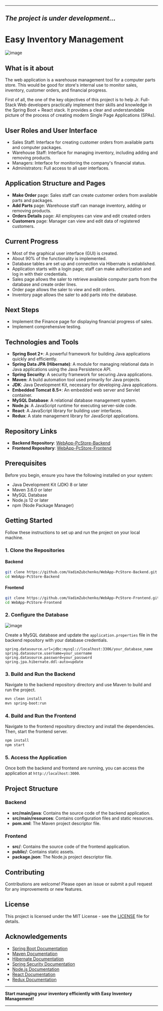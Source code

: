 
---
*The project is under development...*
---

# Easy Inventory Management

![image](https://github.com/VadimZubchenko/WebApp-PcStore-Backend/assets/36922064/8ac9ffbe-dfb3-4fac-9448-ab67142491e7)


## What is it about

The web application is a warehouse management tool for a computer parts store. This would be good for store's internal use to monitor sales, inventory, customer orders, and financial progress.

First of all, the one of the key objectives of this project is to help Jr. Full-Stack Web developers practically implement their skills and knowledge in the Spring Boot + React stack. It provides a clear and understandable picture of the process of creating modern Single Page Applications (SPAs).

## User Roles and User Interface

* Sales Staff: Interface for creating customer orders from available parts and computer packages.
* Warehouse Staff: Interface for managing inventory, including adding and removing products.
* Managers: Interface for monitoring the company's financial status.
* Administrators: Full access to all user interfaces.

## Application Structure and Pages

* __Make Order__ page: Sales staff can create customer orders from available parts and packages.
* __Add Parts__ page: Warehouse staff can manage inventory, adding or removing products.
* __Orders Details__ page: All employees can view and edit created orders
* __Customers__ page: Manager can view and edit data of registered customers.


## Current Progress

* Most of the graphical user interface (GUI) is created.
* About 90% of the functionality is implemented.
* Database tables are set up and connection via Hibernate is established.
* Application starts with a login page; staff can make authorization and log in with their credentials.
* Sales page allows the saler to retrieve available computer parts from the database and create order lines.
* Order page allows the saler to view and edit orders.
* Inventory page allows the saler to add parts into the database.

## Next Steps

* Implement the Finance page for displaying financial progress of sales.
* Implement comprehensive testing.

## Technologies and Tools

- **Spring Boot 2+**: A powerful framework for building Java applications quickly and efficiently.
- **Spring Data JPA (Hibernate)**: A module for managing relational data in Java applications using the Java Persistence API.
- **Spring Security**: A security framework for securing Java applications.
- **Maven**: A build automation tool used primarily for Java projects.
- **JDK**: Java Development Kit, necessary for developing Java applications.
- **Embedded Tomcat 8.5+**: An embedded web server and Servlet container.
- **MySQL Database**: A relational database management system.
- **Node.js**: A JavaScript runtime for executing server-side code.
- **React**: A JavaScript library for building user interfaces.
- **Redux**: A state management library for JavaScript applications.

## Repository Links

- **Backend Repository**: [WebApp-PcStore-Backend](https://github.com/VadimZubchenko/WebApp-PcStore-Backend.git)
- **Frontend Repository**: [WebApp-PcStore-Frontend](https://github.com/VadimZubchenko/WebApp-PcStore-Frontend.git)

## Prerequisites

Before you begin, ensure you have the following installed on your system:

- Java Development Kit (JDK) 8 or later
- Maven 3.6.0 or later
- MySQL Database
- Node.js 12 or later
- npm (Node Package Manager)

## Getting Started

Follow these instructions to set up and run the project on your local machine.

### 1. Clone the Repositories

#### Backend

```sh
git clone https://github.com/VadimZubchenko/WebApp-PcStore-Backend.git
cd WebApp-PcStore-Backend
```

#### Frontend

```sh
git clone https://github.com/VadimZubchenko/WebApp-PcStore-Frontend.git
cd WebApp-PcStore-Frontend
```

### 2. Configure the Database

![image](https://github.com/VadimZubchenko/WebApp-PcStore-Backend/assets/36922064/6178bdc9-72e1-48c7-8e22-289b9f470ce1)


Create a MySQL database and update the `application.properties` file in the backend repository with your database credentials.

```properties
spring.datasource.url=jdbc:mysql://localhost:3306/your_database_name
spring.datasource.username=your_username
spring.datasource.password=your_password
spring.jpa.hibernate.ddl-auto=update
```

### 3. Build and Run the Backend

Navigate to the backend repository directory and use Maven to build and run the project.

```sh
mvn clean install
mvn spring-boot:run
```

### 4. Build and Run the Frontend

Navigate to the frontend repository directory and install the dependencies. Then, start the frontend server.

```sh
npm install
npm start
```

### 5. Access the Application

Once both the backend and frontend are running, you can access the application at `http://localhost:3000`.

## Project Structure

### Backend

- **src/main/java**: Contains the source code of the backend application.
- **src/main/resources**: Contains configuration files and static resources.
- **pom.xml**: The Maven project descriptor file.

### Frontend

- **src/**: Contains the source code of the frontend application.
- **public/**: Contains static assets.
- **package.json**: The Node.js project descriptor file.

## Contributing

Contributions are welcome! Please open an issue or submit a pull request for any improvements or new features.

## License

This project is licensed under the MIT License - see the [LICENSE](LICENSE) file for details.

## Acknowledgements

- [Spring Boot Documentation](https://docs.spring.io/spring-boot/docs/current/reference/html/)
- [Maven Documentation](https://maven.apache.org/guides/index.html)
- [Hibernate Documentation](https://hibernate.org/orm/documentation/)
- [Spring Security Documentation](https://spring.io/projects/spring-security)
- [Node.js Documentation](https://nodejs.org/en/docs/)
- [React Documentation](https://reactjs.org/docs/getting-started.html)
- [Redux Documentation](https://redux.js.org/introduction/getting-started)

---

**Start managing your inventory efficiently with Easy Inventory Management!**

---
